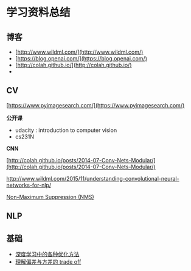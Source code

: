 # 学习资料总结

## 博客

* [http://www.wildml.com/](http://www.wildml.com/)
* [https://blog.openai.com/](https://blog.openai.com/)
* [http://colah.github.io/](http://colah.github.io/)
* ​


## CV

[https://www.pyimagesearch.com/](https://www.pyimagesearch.com/)

**公开课**

* udacity : introduction to computer vision
* cs231N



**CNN**

[http://colah.github.io/posts/2014-07-Conv-Nets-Modular/](http://colah.github.io/posts/2014-07-Conv-Nets-Modular/)

http://www.wildml.com/2015/11/understanding-convolutional-neural-networks-for-nlp/



[Non-Maximum Suppression (NMS)](https://www.pyimagesearch.com/2014/11/17/non-maximum-suppression-object-detection-python/)



## NLP





## 基础

* [深度学习中的各种优化方法](http://ruder.io/optimizing-gradient-descent/index.html)
* [理解偏差与方差的 trade off](http://scott.fortmann-roe.com/docs/BiasVariance.html)

